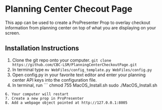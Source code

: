 # Planning Center Checout Page
This app can be used to create a ProPresenter Prop to overlay checkout information from planning center on top of what you are displaying on your screen.

## Installation Instructions
1. Clone the git repo onto your computer. ```git clone https://github.com/CBC-LSM/PlanningCenterCheckoutPage.git```
3. In terminal type ```mv WebFiles/config_template.py WebFiles/config.py```
4. Open config.py in your favorite text editor and enter your planning center API keys into the configuration file.
5. In terminal, run ```
chmod 755 MacOS_Install.sh
sudo ./MacOS_Install.sh
```
6. Your computer will restart
7. Create a new prop in ProPresenter
8. Add a webpage object pointed at http://127.0.0.1:8005
